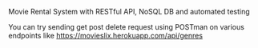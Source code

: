 Movie Rental System with RESTful API, NoSQL DB and automated testing 

You can try sending get post delete request using POSTman on various endpoints like https://movieslix.herokuapp.com/api/genres
